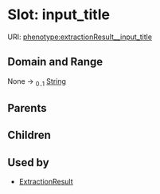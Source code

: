 
# Slot: input_title




URI: [phenotype:extractionResult__input_title](http://w3id.org/ontogpt/phenotype/extractionResult__input_title)


## Domain and Range

None &#8594;  <sub>0..1</sub> [String](types/String.md)

## Parents


## Children


## Used by

 * [ExtractionResult](ExtractionResult.md)
